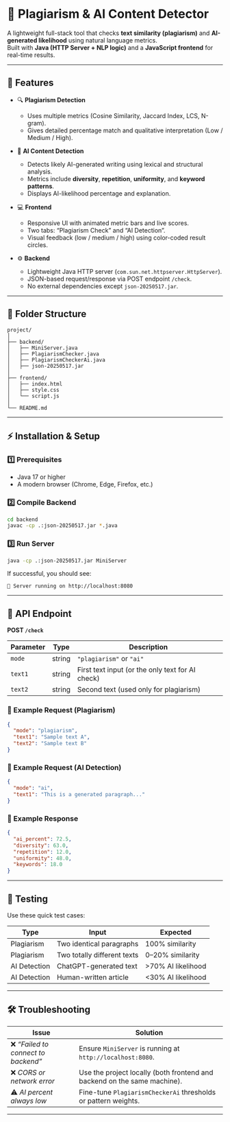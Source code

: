 # 🧠 Plagiarism & AI Content Detector

A lightweight full-stack tool that checks **text similarity (plagiarism)** and **AI-generated likelihood** using natural language metrics.  
Built with **Java (HTTP Server + NLP logic)** and a **JavaScript frontend** for real-time results.

---

## 🚀 Features

- 🔍 **Plagiarism Detection**
  - Uses multiple metrics (Cosine Similarity, Jaccard Index, LCS, N-gram).
  - Gives detailed percentage match and qualitative interpretation (Low / Medium / High).

- 🤖 **AI Content Detection**
  - Detects likely AI-generated writing using lexical and structural analysis.
  - Metrics include **diversity**, **repetition**, **uniformity**, and **keyword patterns**.
  - Displays AI-likelihood percentage and explanation.

- 💻 **Frontend**
  - Responsive UI with animated metric bars and live scores.
  - Two tabs: “Plagiarism Check” and “AI Detection”.
  - Visual feedback (low / medium / high) using color-coded result circles.

- ⚙️ **Backend**
  - Lightweight Java HTTP server (`com.sun.net.httpserver.HttpServer`).
  - JSON-based request/response via POST endpoint `/check`.
  - No external dependencies except `json-20250517.jar`.

---

## 🧩 Folder Structure

```
project/
│
├── backend/
│   ├── MiniServer.java
│   ├── PlagiarismChecker.java
│   ├── PlagiarismCheckerAi.java
│   ├── json-20250517.jar
│
├── frontend/
│   ├── index.html
│   ├── style.css
│   └── script.js
│
└── README.md
```

---

## ⚡ Installation & Setup

### 1️⃣ Prerequisites
- Java 17 or higher  
- A modern browser (Chrome, Edge, Firefox, etc.)

### 2️⃣ Compile Backend
```bash
cd backend
javac -cp .:json-20250517.jar *.java
```

### 3️⃣ Run Server
```bash
java -cp .:json-20250517.jar MiniServer
```
If successful, you should see:
```
🚀 Server running on http://localhost:8080
```
---

## 📡 API Endpoint

**POST `/check`**

| Parameter | Type | Description |
|------------|------|-------------|
| `mode` | string | `"plagiarism"` or `"ai"` |
| `text1` | string | First text input (or the only text for AI check) |
| `text2` | string | Second text (used only for plagiarism) |

### 🔹 Example Request (Plagiarism)
```json
{
  "mode": "plagiarism",
  "text1": "Sample text A",
  "text2": "Sample text B"
}
```

### 🔹 Example Request (AI Detection)
```json
{
  "mode": "ai",
  "text1": "This is a generated paragraph..."
}
```

### 🔹 Example Response
```json
{
  "ai_percent": 72.5,
  "diversity": 63.0,
  "repetition": 12.0,
  "uniformity": 48.0,
  "keywords": 18.0
}
```
---

## 🧪 Testing

Use these quick test cases:

| Type | Input | Expected |
|------|--------|----------|
| Plagiarism | Two identical paragraphs | 100% similarity |
| Plagiarism | Two totally different texts | 0–20% similarity |
| AI Detection | ChatGPT-generated text | >70% AI likelihood |
| AI Detection | Human-written article | <30% AI likelihood |

---

## 🛠 Troubleshooting

| Issue | Solution |
|--------|-----------|
| ❌ *“Failed to connect to backend”* | Ensure `MiniServer` is running at `http://localhost:8080`. |
| ❌ *CORS or network error* | Use the project locally (both frontend and backend on the same machine). |
| ⚠️ *AI percent always low* | Fine-tune `PlagiarismCheckerAi` thresholds or pattern weights. |

---